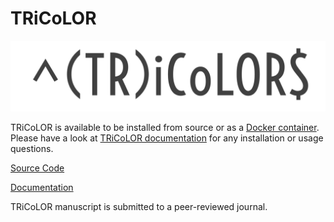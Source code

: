 # TRiCoLOR
![alt text](TRiCoLOR.png)

TRiCoLOR is available to be installed from source or as a [Docker container](https://hub.docker.com/r/davidebolo1993/tricolor).
Please have a look at [TRiCoLOR documentation](https://davidebolo1993.github.io/tricolordoc/) for any installation or usage questions.

[Source Code](https://github.com/davidebolo1993/TRiCoLOR/tree/master/TRiCoLOR)

[Documentation](https://davidebolo1993.github.io/tricolordoc/)


TRiCoLOR manuscript is submitted to a peer-reviewed journal.
